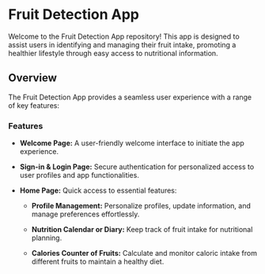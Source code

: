 # Fruit Detection App

Welcome to the Fruit Detection App repository! This app is designed to assist users in identifying and managing their fruit intake, promoting a healthier lifestyle through easy access to nutritional information.

## Overview

The Fruit Detection App provides a seamless user experience with a range of key features:

### Features

- **Welcome Page:** A user-friendly welcome interface to initiate the app experience.
  
- **Sign-in & Login Page:** Secure authentication for personalized access to user profiles and app functionalities.
  
- **Home Page:** Quick access to essential features:
  
  - **Profile Management:** Personalize profiles, update information, and manage preferences effortlessly.
    
  - **Nutrition Calendar or Diary:** Keep track of fruit intake for nutritional planning.
    
  - **Calories Counter of Fruits:** Calculate and monitor caloric intake from different fruits to maintain a healthy diet.
